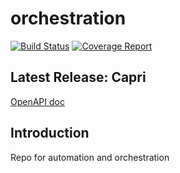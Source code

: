 # orchestration

[![Build Status](https://travis-ci.com/opensds/orchestration.svg?branch=master)](https://travis-ci.com/opensds/orchestration) [![Coverage Report](https://img.shields.io/codecov/c/github/opensds/orchestration/master.svg)](https://codecov.io/github/opensds/orchestration?branch=master)

## Latest Release: Capri

[OpenAPI doc](http://petstore.swagger.io/?url=https://raw.githubusercontent.com/opensds/orchestration/master/openapi-spec/swagger.yaml)
## Introduction
Repo for automation and orchestration
